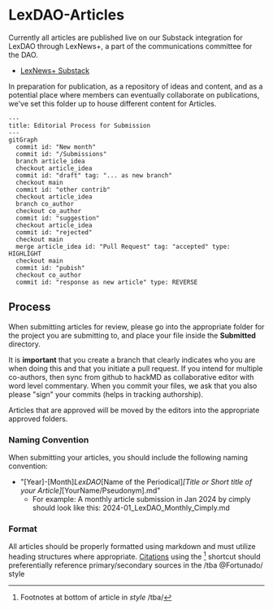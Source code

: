 # LexDAO-Articles
Currently all articles are published live on our Substack integration for LexDAO through LexNews+, a part of the communications committee for the DAO.
 - [LexNews+ Substack](https://lexdao.substack.com/)

In preparation for publication, as a repository of ideas and content, and as a potential place where members can eventually collaborate on publications, we've set this folder up to house different content for Articles.  

```mermaid
---
title: Editorial Process for Submission
---
gitGraph
  commit id: "New month"
  commit id: "/Submissions"
  branch article_idea
  checkout article_idea
  commit id: "draft" tag: "... as new branch"
  checkout main
  commit id: "other contrib"
  checkout article_idea
  branch co_author
  checkout co_author
  commit id: "suggestion"
  checkout article_idea
  commit id: "rejected"
  checkout main
  merge article_idea id: "Pull Request" tag: "accepted" type: HIGHLIGHT
  checkout main
  commit id: "pubish"
  checkout co_author
  commit id: "response as new article" type: REVERSE
```

## Process
When submitting articles for review, please go into the appropriate folder for the project you are submitting to, and place your file inside the **Submitted** directory.  

It is **important** that you create a branch that clearly indicates who you are when doing this and that you initiate a pull request.  If you intend for multiple co-authors, then sync from github to hackMD as collaborative editor with word level commentary. When you commit your files, we ask that you also please "sign" your commits (helps in tracking authorship).  

Articles that are approved will be moved by the editors into the appropriate approved folders.

### Naming Convention
When submitting your articles, you should include the following naming convention:
 - "[Year]-[Month]_LexDAO_[Name of the Periodical]_[Title or Short title of your Article]_[YourName/Pseudonym].md"
    - For example: A monthly article submission in Jan 2024 by cimply should look like this: 2024-01_LexDAO_Monthly_Cimply.md

 ### Format
 All articles should be properly formatted using markdown and must utilize heading structures where appropriate. [Citations](https://guides.library.ubc.ca/legalcitation/intlaw) using the [^1] shortcut should preferentially reference primary/secondary sources in the /tba @Fortunado/ style

[^1]: Footnotes at bottom of article in _style_ /tba/
